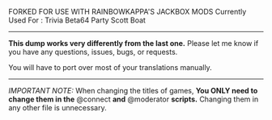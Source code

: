FORKED FOR USE WITH RAINBOWKAPPA'S JACKBOX MODS 
Currently Used For :
Trivia Beta64 Party
Scott Boat

---

**This dump works very differently from the last one.** Please let me know if you have any questions, issues, bugs, or requests.</u>

You will have to port over most of your translations manually.

---

*IMPORTANT NOTE:* When changing the titles of games, **You ONLY need to change them in the** @connect **and** @moderator **scripts.** Changing them in any other file is unnecessary.
